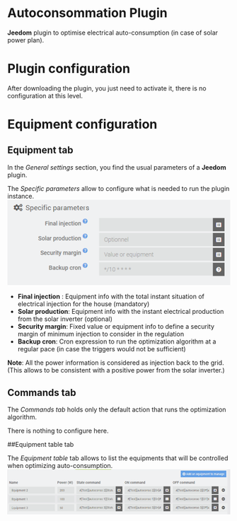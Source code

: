 # Autoconsommation Plugin

**Jeedom** plugin to optimise electrical auto-consumption (in case of solar power plan).

# Plugin configuration
After downloading the plugin, you just need to activate it, there is no configuration at this level.

# Equipment configuration
## Equipment tab
In the *General settings* section, you find the usual parameters of a **Jeedom** plugin.

The *Specific parameters* allow to configure what is needed to run the plugin instance.
![Specific parameters](../images/specificParameters.png)

- **Final injection** : Equipment info with the total instant situation of electrical injection for the house (mandatory)
- **Solar production**: Equipment info with the instant electrical production from the solar inverter (optional)
- **Security margin**: Fixed value or equipment info to define a security margin of minimum injection to consider in the regulation
- **Backup cron**: Cron expression to run the optimization algorithm at a regular pace (in case the triggers would not be sufficient)

**Note**: All the power information is considered as injection back to the grid. (This allows to be consistent with a positive power from the solar inverter.)

## Commands tab
The *Commands tab* holds only the default action that runs the optimization algorithm.

There is nothing to configure here.

##Equipment table tab

The *Equipment table* tab allows to list the equipments that will be controlled when optimizing auto-consumption.
![Equipment table](../images/equipmentTable.png)



